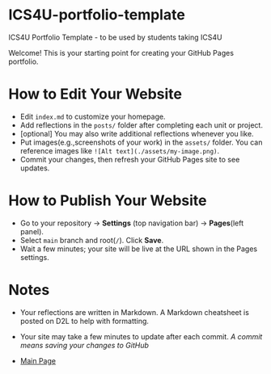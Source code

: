 # ICS4U-portfolio-template
ICS4U Portfolio Template - to be used by students taking ICS4U

Welcome! This is your starting point for creating your GitHub Pages portfolio.  

# How to Edit Your Website
- Edit `index.md` to customize your homepage.  
- Add reflections in the `posts/` folder after completing each unit or project.
- [optional] You may also write additional reflections whenever you like.
- Put images(e.g.,screenshots of your work) in the `assets/` folder. You can reference images like `![Alt text](./assets/my-image.png)`.
- Commit your changes, then refresh your GitHub Pages site to see updates.

# How to Publish Your Website
- Go to your repository → **Settings** (top navigation bar) → **Pages**(left panel).
- Select `main` branch and root(`/`). Click **Save**.
- Wait a few minutes; your site will be live at the URL shown in the Pages settings.

# Notes
- Your reflections are written in Markdown. A Markdown cheatsheet is posted on D2L to help with formatting.
- Your site may take a few minutes to update after each commit. *A commit means saving your changes to GitHub*

- [Main Page](../index.md)
